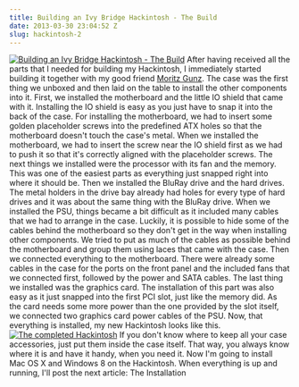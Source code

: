 ```yaml
---
title: Building an Ivy Bridge Hackintosh - The Build
date: 2013-03-30 23:04:52 Z
slug: hackintosh-2
---
```


[![Building an Ivy Bridge Hackintosh - The Build](https://leolabs.imgix.net/assets/2013/03/hackintosh-2-banner.jpg?max-w=700?max-w=700)](/assets/2013/03/hackintosh-2-banner.jpg) After having received all the parts that I needed for building my Hackintosh, I immediately started building it together with my good friend [Moritz Gunz](http://neolegends.tk "Moritz's Homepage"). The case was the first thing we unboxed and then laid on the table to install the other components into it. First, we installed the motherboard and the little IO shield that came with it. Installing the IO shield is easy as you just have to snap it into the back of the case. For installing the motherboard, we had to insert some golden placeholder screws into the predefined ATX holes so that the motherboard doesn't touch the case's metal. When we installed the motherboard, we had to insert the screw near the IO shield first as we had to push it so that it's correctly aligned with the placeholder screws. The next things we installed were the processor with its fan and the memory. This was one of the easiest parts as everything just snapped right into where it should be. Then we installed the BluRay drive and the hard drives. The metal holders in the drive bay already had holes for every type of hard drives and it was about the same thing with the BluRay drive. When we installed the PSU, things became a bit difficult as it included many cables that we had to arrange in the case. Luckily, it is possible to hide some of the cables behind the motherboard so they don't get in the way when installing other components. We tried to put as much of the cables as possible behind the motherboard and group them using laces that came with the case. Then we connected everything to the motherboard. There were already some cables in the case for the ports on the front panel and the included fans that we connected first, followed by the power and SATA cables. The last thing we installed was the graphics card. The installation of this part was also easy as it just snapped into the first PCI slot, just like the memory did. As the card needs some more power than the one provided by the slot itself, we connected two graphics card power cables of the PSU. Now, that everything is installed, my new Hackintosh looks like this. [![The completed Hackintosh](https://leolabs.imgix.net/assets/2013/03/MG_9885.jpg?max-w=700?max-w=700)](/assets/2013/03/MG_9885.jpg) If you don't know where to keep all your case accessories, just put them inside the case itself. That way, you always know where it is and have it handy, when you need it. Now I'm going to install Mac OS X and Windows 8 on the Hackintosh. When everything is up and running, I'll post the next article: The Installation